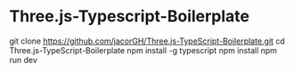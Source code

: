 # Three.js-Typescript-Boilerplate
git clone https://github.com/jacorGH/Three.js-TypeScript-Boilerplate.git
cd Three.js-TypeScript-Boilerplate
npm install -g typescript
npm install
npm run dev
